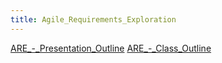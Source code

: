```yaml
---
title: Agile_Requirements_Exploration
---
```

[ARE_-_Presentation_Outline]({{site.pagesurl}}/ARE_-_Presentation_Outline)
[ARE_-_Class_Outline]({{site.pagesurl}}/ARE_-_Class_Outline)
